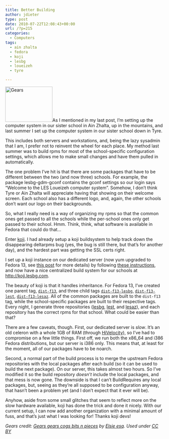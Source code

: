 ```yaml
---
title: Better Building
author: jdieter
type: post
date: 2010-07-22T12:08:43+00:00
url: /?p=215
categories:
  - Computers
tags:
  - ain zhalta
  - fedora
  - koji
  - lesbg
  - loueizeh
  - tyre

---
```

[<img src="http://cedarandthistle.files.wordpress.com/2010/07/gears.jpg?w=150" alt="Gears" title="Gears" width="150" height="112" class="alignright size-thumbnail wp-image-216" srcset="/images/2010/07/gears.jpg 500w, /images/2010/07/gears-300x225.jpg 300w" sizes="(max-width: 150px) 100vw, 150px" />][1]As I mentioned in my last post, I&#8217;m setting up the computer system in our sister school in Ain Zhalta, up in the mountains, and last summer I set up the computer system in our sister school down in Tyre.

This includes both servers and workstations, and, being the lazy sysadmin that I am, I prefer not to reinvent the wheel for each place. My method last summer was to build rpms for most of the school-specific configuration settings, which allows me to make small changes and have them pulled in automatically.

The one problem I&#8217;ve hit is that there are some packages that have to be different between the two (and now three) schools. For example, the package lesbg-gdm-gconf contains the gconf settings so our login says &#8220;Welcome to the LES Loueizeh computer system&#8221;. Somehow, I don&#8217;t think Tyre or Ain Zhalta will appreciate having that showing on their welcome screen. Each school also has a different logo, and, again, the other schools don&#8217;t want our logo on their backgrounds.

So, what I really need is a way of organizing my rpms so that the common ones get passed to all the schools while the per-school ones only get passed to their school. Hmm. Think, think, what software is available in Fedora that could do that&#8230;

Enter [koji][2]. I had already setup a koji buildsystem to help track down the disappearing deltarpms bug (yes, the bug is still there, but that&#8217;s for another day), and the hardest part was getting the SSL certs right.

I set up a koji instance on our dedicated server (now yum upgraded to Fedora 13, see [this post][3] for more details) by following [these instructions][4], and now have a nice centralized build system for our schools at <http://koji.lesbg.com>.

The beauty of koji is that it handles inheritance. For Fedora 13, I&#8217;ve created one parent tag, [`dist-f13`][5], and three child tags [`dist-f13-lesbg`][6], [`dist-f13-lest`][7], [`dist-f13-lesaz`][8]. All of the common packages are built to the `dist-f13` tag, while the school-specific packages are built to their respective tags. Every night, I generate three repositories ([lesbg][9], [lest][10], and [lesaz][11]), and each repository has the correct rpms for that school. What could be easier than that?

There are a few caveats, though. First, our dedicated server is _slow_. It&#8217;s an old celeron with a whole 1GB of RAM (through [HiVelocity][12]), so I&#8217;ve had to compromise on a few little things. First off, we run both the x86_64 and i386 Fedora distributions, but our server is i386 only. This means that, at least for the moment, all of our packages have to be noarch.

Second, a normal part of the build process is to merge the upstream Fedora repositories with the local packages after each build (so it can be used to build the next package). On our server, this takes almost two hours. So I&#8217;ve modified it so the build repository _doesn&#8217;t_ include the local packages, and that mess is now gone. The downside is that I can&#8217;t BuildRequires any local packages, but, seeing as they&#8217;re all supposed to be configuration anyway, that hasn&#8217;t been a problem yet (and I don&#8217;t expect that it ever will be).

Anyhow, aside from some small glitches that seem to reflect more on the slow hardware available, koji has done the trick and done it nicely. With our current setup, I can now add another organization with a minimal amount of fuss, and that&#8217;s just what I was looking for! Thanks koji devs!

_Gears credit: [Gears gears cogs bits n pieces][13] by [Elsie esq][14]. Used under [CC BY][15]_

 [1]: http://cedarandthistle.files.wordpress.com/2010/07/gears.jpg
 [2]: https://fedorahosted.org/koji/wiki
 [3]: http://cedarandthistle.wordpress.com/2010/03/05/from-fedora-8-to-fedora-12-baby-steps
 [4]: http://fedoraproject.org/wiki/Koji/ServerHowTo
 [5]: http://koji.lesbg.com/koji/taginfo?tagID=1
 [6]: http://koji.lesbg.com/koji/taginfo?tagID=6
 [7]: http://koji.lesbg.com/koji/taginfo?tagID=5
 [8]: http://koji.lesbg.com/koji/taginfo?tagID=3
 [9]: http://koji.lesbg.com/lesbg
 [10]: http://koji.lesbg.com/lest
 [11]: http://koji.lesbg.com/lesaz
 [12]: http://www.hivelocity.net/
 [13]: http://www.flickr.com/photos/elsie/8229790/
 [14]: http://www.flickr.com/photos/elsie/
 [15]: http://creativecommons.org/licenses/by/2.0/deed.en